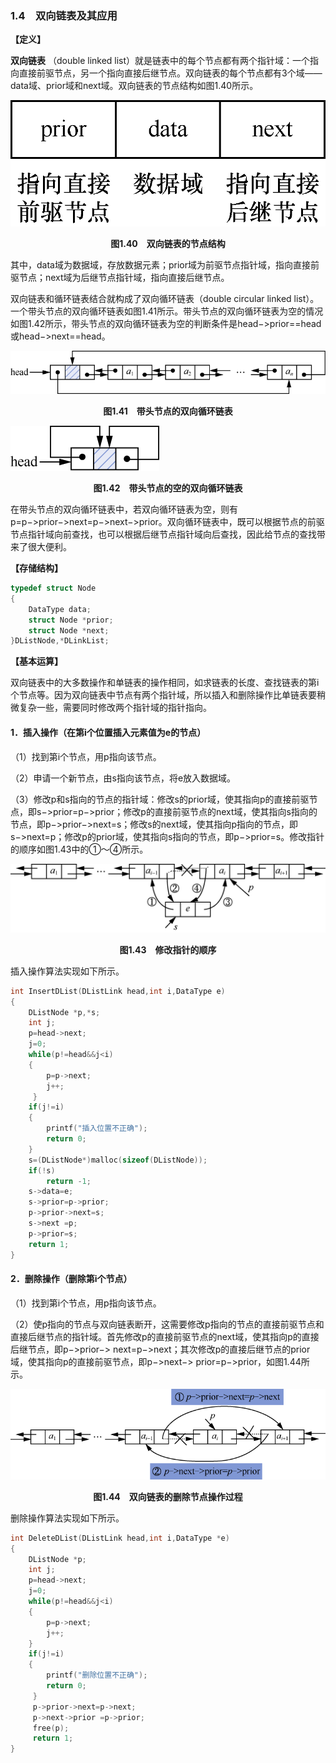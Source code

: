 ### 1.4　双向链表及其应用

**【定义】**

**双向链表** （double linked list）就是链表中的每个节点都有两个指针域：一个指向直接前驱节点，另一个指向直接后继节点。双向链表的每个节点都有3个域——data域、prior域和next域。双向链表的节点结构如图1.40所示。

![61.png](../images/61.png)
<center class="my_markdown"><b class="my_markdown">图1.40　双向链表的节点结构</b></center>

其中，data域为数据域，存放数据元素；prior域为前驱节点指针域，指向直接前驱节点；next域为后继节点指针域，指向直接后继节点。

双向链表和循环链表结合就构成了双向循环链表（double circular linked list）。一个带头节点的双向循环链表如图1.41所示。带头节点的双向循环链表为空的情况如图1.42所示，带头节点的双向循环链表为空的判断条件是head−>prior==head或head−>next==head。

![62.png](../images/62.png)
<center class="my_markdown"><b class="my_markdown">图1.41　带头节点的双向循环链表</b></center>

![63.png](../images/63.png)
<center class="my_markdown"><b class="my_markdown">图1.42　带头节点的空的双向循环链表</b></center>

在带头节点的双向循环链表中，若双向循环链表为空，则有p=p−>prior−>next=p−>next−>prior。双向循环链表中，既可以根据节点的前驱节点指针域向前查找，也可以根据后继节点指针域向后查找，因此给节点的查找带来了很大便利。

**【存储结构】**

```c
typedef struct Node
{
    DataType data;
    struct Node *prior;
    struct Node *next;
}DListNode,*DLinkList;
```

**【基本运算】**

双向链表中的大多数操作和单链表的操作相同，如求链表的长度、查找链表的第i个节点等。因为双向链表中节点有两个指针域，所以插入和删除操作比单链表要稍微复杂一些，需要同时修改两个指针域的指针指向。

#### 1．插入操作（在第i个位置插入元素值为e的节点）

（1）找到第i个节点，用p指向该节点。

（2）申请一个新节点，由s指向该节点，将e放入数据域。

（3）修改p和s指向的节点的指针域：修改s的prior域，使其指向p的直接前驱节点，即s−>prior=p−>prior；修改p的直接前驱节点的next域，使其指向s指向的节点，即p−>prior−>next=s；修改s的next域，使其指向p指向的节点，即s−>next=p；修改p的prior域，使其指向s指向的节点，即p−>prior=s。修改指针的顺序如图1.43中的①～④所示。

![64.png](../images/64.png)
<center class="my_markdown"><b class="my_markdown">图1.43　修改指针的顺序</b></center>

插入操作算法实现如下所示。

```c
int InsertDList(DListLink head,int i,DataType e)
{
    DListNode *p,*s;
    int j;
    p=head->next;
    j=0;
    while(p!=head&&j<i)
    {
        p=p->next;
        j++;
     }
    if(j!=i)
    {
        printf("插入位置不正确");
        return 0;
    }
    s=(DListNode*)malloc(sizeof(DListNode));
    if(!s)
        return -1;
    s->data=e;
    s->prior=p->prior;
    p->prior->next=s;
    s->next =p;
    p->prior=s;
    return 1;
}
```

#### 2．删除操作（删除第i个节点）

（1）找到第i个节点，用p指向该节点。

（2）使p指向的节点与双向链表断开，这需要修改p指向的节点的直接前驱节点和直接后继节点的指针域。首先修改p的直接前驱节点的next域，使其指向p的直接后继节点，即p−>prior−> next=p−>next；其次修改p的直接后继节点的prior域，使其指向p的直接前驱节点，即p−>next−> prior=p−>prior，如图1.44所示。

![65.png](../images/65.png)
<center class="my_markdown"><b class="my_markdown">图1.44　双向链表的删除节点操作过程</b></center>

删除操作算法实现如下所示。

```c
int DeleteDList(DListLink head,int i,DataType *e)
{
    DListNode *p;
    int j;
    p=head->next;
    j=0;
    while(p!=head&&j<i)
    {
        p=p->next;
        j++;
    }
    if(j!=i)
    {
        printf("删除位置不正确");
        return 0;
     }
     p->prior->next=p->next;
     p->next->prior =p->prior;
     free(p);
     return 1;
}
```

